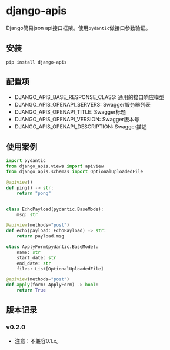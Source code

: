 # django-apis

Django简易json api接口框架。使用`pydantic`做接口参数验证。


## 安装

```
pip install django-apis
```

## 配置项

- DJANGO_APIS_BASE_RESPONSE_CLASS: 通用的接口响应模型
- DJANGO_APIS_OPENAPI_SERVERS: Swagger服务器列表
- DJANGO_APIS_OPENAPI_TITLE: Swagger标题
- DJANGO_APIS_OPENAPI_VERSION: Swagger版本号
- DJANGO_APIS_OPENAPI_DESCRIPTION: Swagger描述

## 使用案例

```python
import pydantic
from django_apis.views import apiview
from django_apis.schemas import OptionalUploadedFile

@apiview()
def ping() -> str:
    return "pong"


class EchoPayload(pydantic.BaseMode):
    msg: str

@apiview(methods="post")
def echo(payload: EchoPayload) -> str:
    return payload.msg

class ApplyForm(pydantic.BaseMode):
    name: str
    start_date: str
    end_date: str
    files: List[OptionalUploadedFile]

@apiview(methods="post")
def apply(form: ApplyForm) -> bool:
    return True

```

## 版本记录

### v0.2.0

- 注意：不兼容0.1.x。

